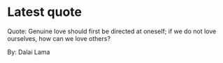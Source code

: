 # Latest quote 

Quote: Genuine love should first be directed at oneself; if we do not love ourselves, how can we love others? 

By: Dalai Lama